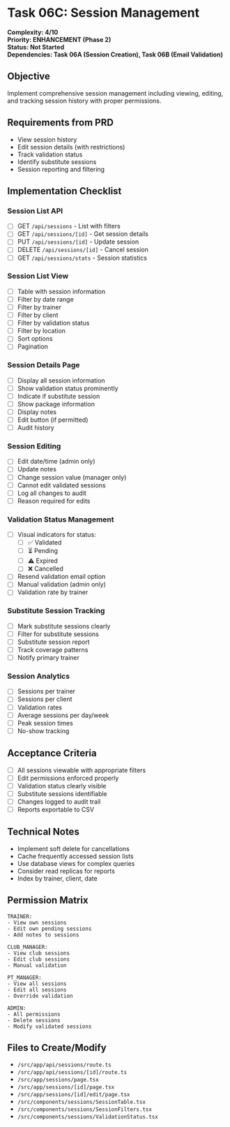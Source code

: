 # Task 06C: Session Management

**Complexity: 4/10**  
**Priority: ENHANCEMENT (Phase 2)**  
**Status: Not Started**  
**Dependencies: Task 06A (Session Creation), Task 06B (Email Validation)**

## Objective
Implement comprehensive session management including viewing, editing, and tracking session history with proper permissions.

## Requirements from PRD
- View session history
- Edit session details (with restrictions)
- Track validation status
- Identify substitute sessions
- Session reporting and filtering

## Implementation Checklist

### Session List API
- [ ] GET `/api/sessions` - List with filters
- [ ] GET `/api/sessions/[id]` - Get session details
- [ ] PUT `/api/sessions/[id]` - Update session
- [ ] DELETE `/api/sessions/[id]` - Cancel session
- [ ] GET `/api/sessions/stats` - Session statistics

### Session List View
- [ ] Table with session information
- [ ] Filter by date range
- [ ] Filter by trainer
- [ ] Filter by client
- [ ] Filter by validation status
- [ ] Filter by location
- [ ] Sort options
- [ ] Pagination

### Session Details Page
- [ ] Display all session information
- [ ] Show validation status prominently
- [ ] Indicate if substitute session
- [ ] Show package information
- [ ] Display notes
- [ ] Edit button (if permitted)
- [ ] Audit history

### Session Editing
- [ ] Edit date/time (admin only)
- [ ] Update notes
- [ ] Change session value (manager only)
- [ ] Cannot edit validated sessions
- [ ] Log all changes to audit
- [ ] Reason required for edits

### Validation Status Management
- [ ] Visual indicators for status:
  - [ ] ✅ Validated
  - [ ] ⏳ Pending
  - [ ] ⚠️ Expired
  - [ ] ❌ Cancelled
- [ ] Resend validation email option
- [ ] Manual validation (admin only)
- [ ] Validation rate by trainer

### Substitute Session Tracking
- [ ] Mark substitute sessions clearly
- [ ] Filter for substitute sessions
- [ ] Substitute session report
- [ ] Track coverage patterns
- [ ] Notify primary trainer

### Session Analytics
- [ ] Sessions per trainer
- [ ] Sessions per client
- [ ] Validation rates
- [ ] Average sessions per day/week
- [ ] Peak session times
- [ ] No-show tracking

## Acceptance Criteria
- [ ] All sessions viewable with appropriate filters
- [ ] Edit permissions enforced properly
- [ ] Validation status clearly visible
- [ ] Substitute sessions identifiable
- [ ] Changes logged to audit trail
- [ ] Reports exportable to CSV

## Technical Notes
- Implement soft delete for cancellations
- Cache frequently accessed session lists
- Use database views for complex queries
- Consider read replicas for reports
- Index by trainer, client, date

## Permission Matrix
```
TRAINER:
- View own sessions
- Edit own pending sessions
- Add notes to sessions

CLUB_MANAGER:
- View club sessions
- Edit club sessions
- Manual validation

PT_MANAGER:
- View all sessions
- Edit all sessions
- Override validation

ADMIN:
- All permissions
- Delete sessions
- Modify validated sessions
```

## Files to Create/Modify
- `/src/app/api/sessions/route.ts`
- `/src/app/api/sessions/[id]/route.ts`
- `/src/app/sessions/page.tsx`
- `/src/app/sessions/[id]/page.tsx`
- `/src/app/sessions/[id]/edit/page.tsx`
- `/src/components/sessions/SessionTable.tsx`
- `/src/components/sessions/SessionFilters.tsx`
- `/src/components/sessions/ValidationStatus.tsx`